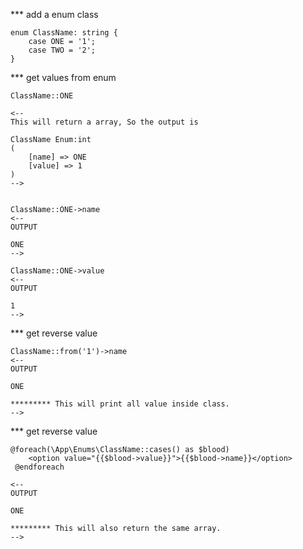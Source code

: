\*\*\* add a enum class

```shell
enum ClassName: string {
    case ONE = '1';
    case TWO = '2';
}
```

\*\*\* get values from enum

```shell
ClassName::ONE  

<-- 
This will return a array, So the output is 

ClassName Enum:int
(
    [name] => ONE
    [value] => 1
)
-->


ClassName::ONE->name 
<-- 
OUTPUT

ONE
-->

ClassName::ONE->value 
<-- 
OUTPUT

1
-->
```

\*\*\* get reverse value

```shell
ClassName::from('1')->name
<-- 
OUTPUT

ONE

********* This will print all value inside class.
-->
```

\*\*\* get reverse value

```shell
@foreach(\App\Enums\ClassName::cases() as $blood)
    <option value="{{$blood->value}}">{{$blood->name}}</option>
 @endforeach

<-- 
OUTPUT

ONE

********* This will also return the same array.
-->
```
